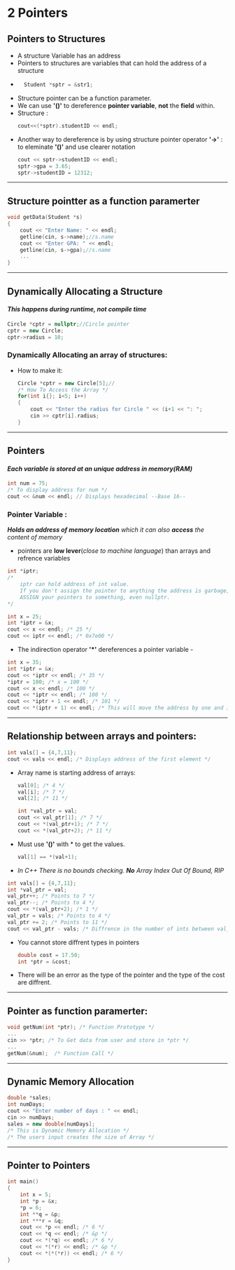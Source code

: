 # 2 Pointers
## Pointers to Structures
- A structure Variable has an address
- Pointers to structures are variables that can hold the address of a structure
- ```cpp
    Student *sptr = &str1;
  ```
- Structure pointer can be a function parameter.
- We can use **'()'** to dereference **pointer variable**, **not** the **field** within.
- Structure :
    ```cpp
    cout<<(*sptr).studentID << endl;
    ```
- Another way to dereference is by using structure pointer operator **'->'** : to eleminate **'()'** and use clearer notation
    ```cpp
    cout << sptr->studentID << endl;
    sptr->gpa = 3.65;
    sptr->studentID = 12312;
    ```
***
## Structure pointter as a function paramerter
```cpp
void getData(Student *s)
{
    cout << "Enter Name: " << endl;
    getline(cin, s->name);//s.name
    cout << "Enter GPA: " << endl;
    getline(cin, s->gpa);//s.name
    ...
}
```
***
## Dynamically Allocating a Structure
#### *This happens during runtime, not compile time*
```cpp
Circle *cptr = nullptr;//Circle pointer
cptr = new Circle;
cptr->radius = 10;
```
### Dynamically Allocating an array of structures:
- How to make it:  
    ```cpp
   Circle *cptr = new Circle[5];//
    /* How To Access the Array */
    for(int i{}; i<5; i++)
    {
        cout << "Enter the radius for Circle " << (i+1 << ": ";
        cin >> cptr[i].radius;
    }
    ```
***
## Pointers 
#### *Each variable is stored at an unique address in memory(RAM)*
``` cpp
int num = 75;
/* To display address for num */
cout << &num << endl; // Displays hexadecimal --Base 16--
```
### Pointer Variable :
***Holds an address of memory location** which it can also **access** the content of memory*

- pointers are **low lever**(*close to machine language*) than arrays and refrence variables
```cpp
int *iptr; 
/* 
    iptr can hold address of int value. 
    If you don't assign the pointer to anything the address is garbage, and can give undefined behavior.
    ASSIGN your pointers to something, even nullptr.
*/

int x = 25;
int *iptr = &x;
cout << x << endl; /* 25 */
cout << iptr << endl; /* 0x7e00 */
```
- The indirection operator **'*'** dereferences a pointer variable -
```cpp
int x = 35;
int *iptr = &x;
cout << *iptr << endl; /* 35 */
*iptr = 100; /* x = 100 */
cout << x << endl; /* 100 */
cout << *iptr << endl; /* 100 */
cout << *iptr + 1 << endl; /* 101 */
cout << *(iptr + 1) << endl; /* This will move the address by one and it will be garbage */
```
***
## Relationship between arrays and pointers:
```cpp
int vals[] = {4,7,11};
cout << vals << endl; /* Displays address of the first element */
```
- Array name is starting address of arrays:
    ``` cpp
    val[0]; /* 4 */
    val[i]; /* 7 */
    val[2]; /* 11 */

    int *val_ptr = val;
    cout << val_ptr[1]; /* 7 */
    cout << *(val_ptr+1); /* 7 */
    cout << *(val_ptr+2); /* 11 */
    ```
- Must use **'()'** with * to get the values.
    ```cpp
    val[1] == *(val+1);
    ```
- *In C++ There is no bounds checking. **No** Array Index Out Of Bound, RIP*

```cpp
int vals[] = {4,7,11};
int *val_ptr = val;
val_ptr++; /* Points to 7 */
val_ptr--; /* Points to 4 */
cout << *(val_ptr+2); /* 1 */
val_ptr = vals; /* Points to 4 */
val_ptr += 2; /* Points to 11 */ 
cout << val_ptr - vals; /* Diffrence in the number of ints between val_ptr and valsa */
```
- You cannot store diffrent types in pointers
    ```cpp
    double cost = 17.50;
    int *ptr = &cost;
    ```
- There will be an error as the type of the pointer and the type of the cost are diffrent.
***
## Pointer as function paramerter:
```cpp
void getNum(int *ptr); /* Function Prototype */
...
cin >> *ptr; /* To Get data from user and store in *ptr */
...
getNum(&num);  /* Function Call */
```
***
## Dynamic Memory Allocation
```cpp
double *sales;
int numDays;
cout << "Enter number of days : " << endl;
cin >> numDays;
sales = new double[numDays]; 
/* This is Dynamic Memory Allocation */
/* The users input creates the size of Array */
```
***
## Pointer to Pointers 
```cpp
int main()
{
    int x = 5;
    int *p = &x;
    *p = 6;
    int **q = &p; 
    int ***r = &q;
    cout << *p << endl; /* 6 */
    cout << *q << endl; /* &p */
    cout << *(*q) << endl; /* 6 */
    cout << *(*r) << endl; /* &p */
    cout << *(*(*r)) << endl; /* 6 */
}
```
